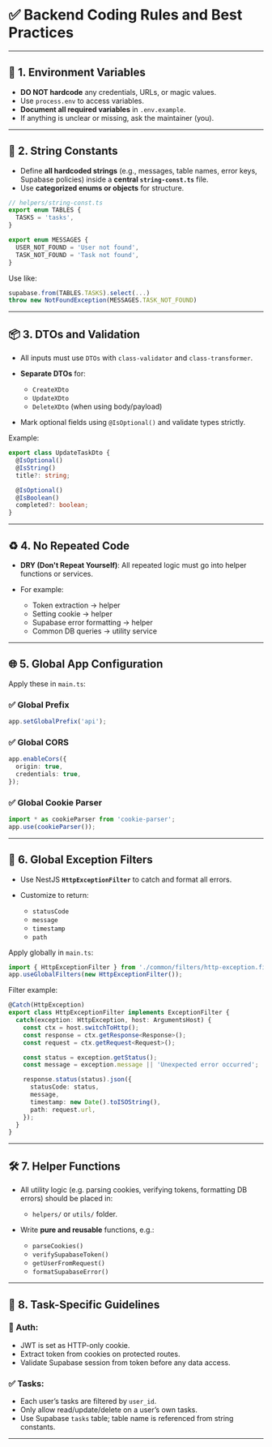 # ✅ Backend Coding Rules and Best Practices

---

## 🧾 1. Environment Variables

* **DO NOT hardcode** any credentials, URLs, or magic values.
* Use `process.env` to access variables.
* **Document all required variables** in `.env.example`.
* If anything is unclear or missing, ask the maintainer (you).

---

## 🧵 2. String Constants

* Define **all hardcoded strings** (e.g., messages, table names, error keys, Supabase policies) inside a **central `string-const.ts`** file.
* Use **categorized enums or objects** for structure.

```ts
// helpers/string-const.ts
export enum TABLES {
  TASKS = 'tasks',
}

export enum MESSAGES {
  USER_NOT_FOUND = 'User not found',
  TASK_NOT_FOUND = 'Task not found',
}
```

Use like:

```ts
supabase.from(TABLES.TASKS).select(...)
throw new NotFoundException(MESSAGES.TASK_NOT_FOUND)
```

---

## 📦 3. DTOs and Validation

* All inputs must use `DTOs` with `class-validator` and `class-transformer`.
* **Separate DTOs** for:

  * `CreateXDto`
  * `UpdateXDto`
  * `DeleteXDto` (when using body/payload)
* Mark optional fields using `@IsOptional()` and validate types strictly.

Example:

```ts
export class UpdateTaskDto {
  @IsOptional()
  @IsString()
  title?: string;

  @IsOptional()
  @IsBoolean()
  completed?: boolean;
}
```

---

## ♻️ 4. No Repeated Code

* **DRY (Don't Repeat Yourself)**: All repeated logic must go into helper functions or services.
* For example:

  * Token extraction → helper
  * Setting cookie → helper
  * Supabase error formatting → helper
  * Common DB queries → utility service

---

## 🌐 5. Global App Configuration

Apply these in `main.ts`:

### ✅ Global Prefix

```ts
app.setGlobalPrefix('api');
```

### ✅ Global CORS

```ts
app.enableCors({
  origin: true,
  credentials: true,
});
```

### ✅ Global Cookie Parser

```ts
import * as cookieParser from 'cookie-parser';
app.use(cookieParser());
```

---

## 🚨 6. Global Exception Filters

* Use NestJS **`HttpExceptionFilter`** to catch and format all errors.
* Customize to return:

  * `statusCode`
  * `message`
  * `timestamp`
  * `path`

Apply globally in `main.ts`:

```ts
import { HttpExceptionFilter } from './common/filters/http-exception.filter';
app.useGlobalFilters(new HttpExceptionFilter());
```

Filter example:

```ts
@Catch(HttpException)
export class HttpExceptionFilter implements ExceptionFilter {
  catch(exception: HttpException, host: ArgumentsHost) {
    const ctx = host.switchToHttp();
    const response = ctx.getResponse<Response>();
    const request = ctx.getRequest<Request>();

    const status = exception.getStatus();
    const message = exception.message || 'Unexpected error occurred';

    response.status(status).json({
      statusCode: status,
      message,
      timestamp: new Date().toISOString(),
      path: request.url,
    });
  }
}
```

---

## 🛠 7. Helper Functions

* All utility logic (e.g. parsing cookies, verifying tokens, formatting DB errors) should be placed in:

  * `helpers/` or `utils/` folder.
* Write **pure and reusable** functions, e.g.:

  * `parseCookies()`
  * `verifySupabaseToken()`
  * `getUserFromRequest()`
  * `formatSupabaseError()`

---

## 📌 8. Task-Specific Guidelines

### 🔐 Auth:

* JWT is set as HTTP-only cookie.
* Extract token from cookies on protected routes.
* Validate Supabase session from token before any data access.

### ✅ Tasks:

* Each user’s tasks are filtered by `user_id`.
* Only allow read/update/delete on a user’s own tasks.
* Use Supabase `tasks` table; table name is referenced from string constants.

---
